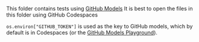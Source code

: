 This folder contains tests using [GitHub Models](https://docs.github.com/en/github-models/prototyping-with-ai-models)
It is best to open the files in this folder using GitHub Codespaces

`os.environ["GITHUB_TOKEN"]` is used as the key to GitHub models, which by default is in Codespaces (or the [GitHub Models Playground](https://github.com/marketplace/models)).
